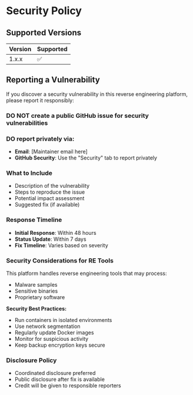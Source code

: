 # Security Policy

## Supported Versions

| Version | Supported          |
| ------- | ------------------ |
| 1.x.x   | :white_check_mark: |

## Reporting a Vulnerability

If you discover a security vulnerability in this reverse engineering platform, please report it responsibly:

### **DO NOT** create a public GitHub issue for security vulnerabilities

### **DO** report privately via:
- **Email**: [Maintainer email here]
- **GitHub Security**: Use the "Security" tab to report privately

### **What to Include**
- Description of the vulnerability
- Steps to reproduce the issue
- Potential impact assessment
- Suggested fix (if available)

### **Response Timeline**
- **Initial Response**: Within 48 hours
- **Status Update**: Within 7 days
- **Fix Timeline**: Varies based on severity

### **Security Considerations for RE Tools**

This platform handles reverse engineering tools that may process:
- Malware samples
- Sensitive binaries
- Proprietary software

**Security Best Practices:**
- Run containers in isolated environments
- Use network segmentation
- Regularly update Docker images
- Monitor for suspicious activity
- Keep backup encryption keys secure

### **Disclosure Policy**
- Coordinated disclosure preferred
- Public disclosure after fix is available
- Credit will be given to responsible reporters
